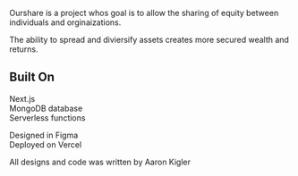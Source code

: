 Ourshare is a project whos goal is to allow the sharing of equity between individuals and orginaizations.

The ability to spread and diviersify assets creates more secured wealth and returns.

## Built On

Next.js  
MongoDB database  
Serverless functions

Designed in Figma  
Deployed on Vercel

All designs and code was written by Aaron Kigler
